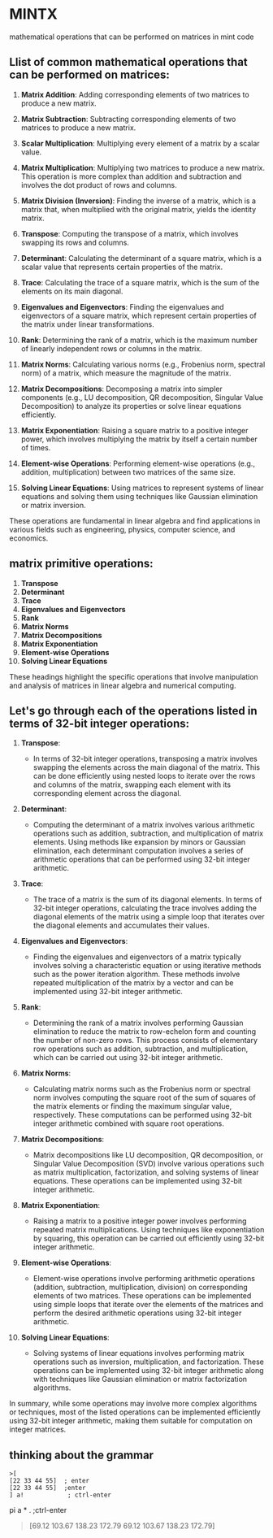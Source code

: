# MINTX
mathematical operations that can be performed on matrices in mint code


## Llist of common mathematical operations that can be performed on matrices:

1. **Matrix Addition**: Adding corresponding elements of two matrices to produce a new matrix.
   
2. **Matrix Subtraction**: Subtracting corresponding elements of two matrices to produce a new matrix.
   
3. **Scalar Multiplication**: Multiplying every element of a matrix by a scalar value.
   
4. **Matrix Multiplication**: Multiplying two matrices to produce a new matrix. This operation is more complex than addition and subtraction and involves the dot product of rows and columns.
   
5. **Matrix Division (Inversion)**: Finding the inverse of a matrix, which is a matrix that, when multiplied with the original matrix, yields the identity matrix.
   
6. **Transpose**: Computing the transpose of a matrix, which involves swapping its rows and columns.
   
7. **Determinant**: Calculating the determinant of a square matrix, which is a scalar value that represents certain properties of the matrix.
   
8. **Trace**: Calculating the trace of a square matrix, which is the sum of the elements on its main diagonal.
   
9. **Eigenvalues and Eigenvectors**: Finding the eigenvalues and eigenvectors of a square matrix, which represent certain properties of the matrix under linear transformations.
   
10. **Rank**: Determining the rank of a matrix, which is the maximum number of linearly independent rows or columns in the matrix.
    
11. **Matrix Norms**: Calculating various norms (e.g., Frobenius norm, spectral norm) of a matrix, which measure the magnitude of the matrix.
    
12. **Matrix Decompositions**: Decomposing a matrix into simpler components (e.g., LU decomposition, QR decomposition, Singular Value Decomposition) to analyze its properties or solve linear equations efficiently.
    
13. **Matrix Exponentiation**: Raising a square matrix to a positive integer power, which involves multiplying the matrix by itself a certain number of times.
    
14. **Element-wise Operations**: Performing element-wise operations (e.g., addition, multiplication) between two matrices of the same size.
    
15. **Solving Linear Equations**: Using matrices to represent systems of linear equations and solving them using techniques like Gaussian elimination or matrix inversion.

These operations are fundamental in linear algebra and find applications in various fields such as engineering, physics, computer science, and economics.

## matrix primitive operations:

1. **Transpose**
2. **Determinant**
3. **Trace**
4. **Eigenvalues and Eigenvectors**
5. **Rank**
6. **Matrix Norms**
7. **Matrix Decompositions**
8. **Matrix Exponentiation**
9. **Element-wise Operations**
10. **Solving Linear Equations**

These headings highlight the specific operations that involve manipulation and analysis of matrices in linear algebra and numerical computing.

##  Let's go through each of the operations listed in terms of 32-bit integer operations:

1. **Transpose**:
   - In terms of 32-bit integer operations, transposing a matrix involves swapping the elements across the main diagonal of the matrix. This can be done efficiently using nested loops to iterate over the rows and columns of the matrix, swapping each element with its corresponding element across the diagonal.

2. **Determinant**:
   - Computing the determinant of a matrix involves various arithmetic operations such as addition, subtraction, and multiplication of matrix elements. Using methods like expansion by minors or Gaussian elimination, each determinant computation involves a series of arithmetic operations that can be performed using 32-bit integer arithmetic.

3. **Trace**:
   - The trace of a matrix is the sum of its diagonal elements. In terms of 32-bit integer operations, calculating the trace involves adding the diagonal elements of the matrix using a simple loop that iterates over the diagonal elements and accumulates their values.

4. **Eigenvalues and Eigenvectors**:
   - Finding the eigenvalues and eigenvectors of a matrix typically involves solving a characteristic equation or using iterative methods such as the power iteration algorithm. These methods involve repeated multiplication of the matrix by a vector and can be implemented using 32-bit integer arithmetic.

5. **Rank**:
   - Determining the rank of a matrix involves performing Gaussian elimination to reduce the matrix to row-echelon form and counting the number of non-zero rows. This process consists of elementary row operations such as addition, subtraction, and multiplication, which can be carried out using 32-bit integer arithmetic.

6. **Matrix Norms**:
   - Calculating matrix norms such as the Frobenius norm or spectral norm involves computing the square root of the sum of squares of the matrix elements or finding the maximum singular value, respectively. These computations can be performed using 32-bit integer arithmetic combined with square root operations.

7. **Matrix Decompositions**:
   - Matrix decompositions like LU decomposition, QR decomposition, or Singular Value Decomposition (SVD) involve various operations such as matrix multiplication, factorization, and solving systems of linear equations. These operations can be implemented using 32-bit integer arithmetic.

8. **Matrix Exponentiation**:
   - Raising a matrix to a positive integer power involves performing repeated matrix multiplications. Using techniques like exponentiation by squaring, this operation can be carried out efficiently using 32-bit integer arithmetic.

9. **Element-wise Operations**:
   - Element-wise operations involve performing arithmetic operations (addition, subtraction, multiplication, division) on corresponding elements of two matrices. These operations can be implemented using simple loops that iterate over the elements of the matrices and perform the desired arithmetic operations using 32-bit integer arithmetic.

10. **Solving Linear Equations**:
    - Solving systems of linear equations involves performing matrix operations such as inversion, multiplication, and factorization. These operations can be implemented using 32-bit integer arithmetic along with techniques like Gaussian elimination or matrix factorization algorithms.

In summary, while some operations may involve more complex algorithms or techniques, most of the listed operations can be implemented efficiently using 32-bit integer arithmetic, making them suitable for computation on integer matrices.


## thinking about the grammar
```
>[
[22 33 44 55]  ; enter
[22 33 44 55]  ;enter
] a!            ; ctrl-enter
```
pi a * .        ;ctrl-enter
> [69.12 103.67 138.23 172.79
   69.12 103.67 138.23 172.79]
```


